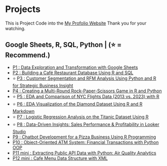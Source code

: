 # Projects
This is Project Code into the [My Profolio Website](https://phubordin.github.io/My-Portfolio-Website/) Thank you for your watching.

## Google Sheets, R, SQL, Python | (⭐️ = Recommend.)
- [P1 : Data Exploration and Transformation with Google Sheets](portfolio-project/P01-Data-Exploration-and-Transformation-with-Google-Sheets.md)
- [P2 : Building a Café Restaurant Database Using R and SQL](portfolio-project/P02-Building-a-Cafe-Restaurant-Database-Using-R-and-SQL.md)
- ⭐️ [P3 : Customer Segmentation and RFM Analysis Using Python and R for Strategic Business Insight](portfolio-project/P03-Customer-Segmentation-and-RFM-Analysis-Using-Python-and-R-for-Strategic-Business-Insight.ipynb)
- [P4 : Creating a Multi-Round Rock-Paper-Scissors Game in R and Python](portfolio-project/P04-Creating-a-Multi-Round-Rock-Paper-Scissors-Game-in-R-and-Python.ipynb)
- ⭐️ [P5 : EDA and Comparison of NYC Flights Data (2013 vs. 2023) with R](portfolio-project/P05-EDA-and-Comparison-of-NYC-Flights-Data-2013-vs-2023-with-R.ipynb)
- ⭐️ [P6 : EDA Visualization of the Diamond Dataset Using R and R Markdown](portfolio-project/P06-EDA-Visualization-of-the-Diamond-Dataset-Using-R-and-R-Markdown..pdf)
- ⭐️ [P7 : Logistic Regression Analysis on the Titanic Dataset Using R](https://phubordin-phanyosri.github.io/project-html/P07-Titanic-Survival-Prediction-A-Comparative-Analysis-of-Classification-Models.html)
- ⭐️ [P8 : Data-Driven Insights: Sales Performance & Profitability in Looker Studio](P8-Data-Driven-Insights-Sales-Performance-&-Profitability-in-Looker-Studio.md)
- [P9 : Chatbot Development for a Pizza Business Using R Programming](P9-Chatbot-Development-for-a-Pizza-Business-Using-Programming.md)
- [P10 : Object-Oriented ATM System: Financial Transactions with Python OOP](P10-Object-Oriented-ATM-System-Financial-Transactions-with-Python-OOP.md)
- [P11 mini : Extracting Public API Data with Python: Air Quality Analytics](P11-mini-Extracting-Public-API-Data-with-Python-Air-Quality-Analytics.md)
- [P12 mini : Cafe Menu Data Structure with XML](P12-Cafe-Menu-Data-Structure-with-XML.md)
